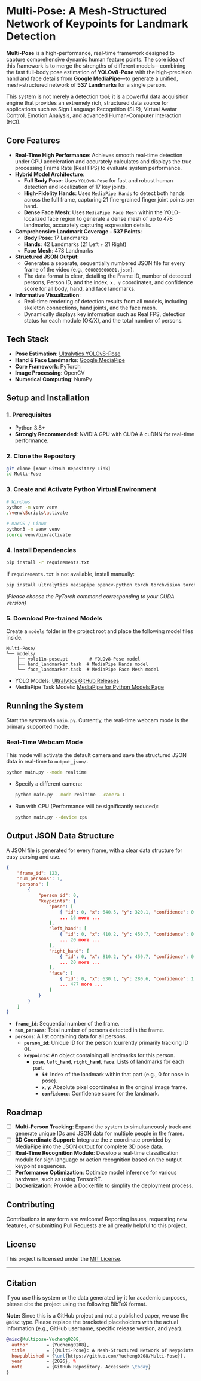 # Multi-Pose: A Mesh-Structured Network of Keypoints for Landmark Detection

**Multi-Pose** is a high-performance, real-time framework designed to capture comprehensive dynamic human feature points. The core idea of this framework is to merge the strengths of different models—combining the fast full-body pose estimation of **YOLOv8-Pose** with the high-precision hand and face details from **Google MediaPipe**—to generate a unified, mesh-structured network of **537 Landmarks** for a single person.

This system is not merely a detection tool; it is a powerful data acquisition engine that provides an extremely rich, structured data source for applications such as Sign Language Recognition (SLR), Virtual Avatar Control, Emotion Analysis, and advanced Human-Computer Interaction (HCI).

## Core Features

  - **Real-Time High Performance**: Achieves smooth real-time detection under GPU acceleration and accurately calculates and displays the true processing Frame Rate (Real FPS) to evaluate system performance.
  - **Hybrid Model Architecture**:
      - **Full Body Pose**: Uses `YOLOv8-Pose` for fast and robust human detection and localization of 17 key joints.
      - **High-Fidelity Hands**: Uses `MediaPipe Hands` to detect both hands across the full frame, capturing 21 fine-grained finger joint points per hand.
      - **Dense Face Mesh**: Uses `MediaPipe Face Mesh` within the YOLO-localized face region to generate a dense mesh of up to 478 landmarks, accurately capturing expression details.
  - **Comprehensive Landmark Coverage - 537 Points**:
      - **Body Pose**: 17 Landmarks
      - **Hands**: 42 Landmarks (21 Left + 21 Right)
      - **Face Mesh**: 478 Landmarks
  - **Structured JSON Output**:
      - Generates a separate, sequentially numbered JSON file for every frame of the video (e.g., `000000000001.json`).
      - The data format is clear, detailing the Frame ID, number of detected persons, Person ID, and the index, `x, y` coordinates, and confidence score for all body, hand, and face landmarks.
  - **Informative Visualization**:
      - Real-time rendering of detection results from all models, including skeleton connections, hand joints, and the face mesh.
      - Dynamically displays key information such as Real FPS, detection status for each module (OK/X), and the total number of persons.

## Tech Stack

  - **Pose Estimation**: [Ultralytics YOLOv8-Pose](https://github.com/ultralytics/ultralytics)
  - **Hand & Face Landmarks**: [Google MediaPipe](https://developers.google.com/mediapipe)
  - **Core Framework**: PyTorch
  - **Image Processing**: OpenCV
  - **Numerical Computing**: NumPy

## Setup and Installation

### 1\. Prerequisites

  - Python 3.8+
  - **Strongly Recommended**: NVIDIA GPU with CUDA & cuDNN for real-time performance.

### 2\. Clone the Repository

```bash
git clone [Your GitHub Repository Link]
cd Multi-Pose
```

### 3\. Create and Activate Python Virtual Environment

```bash
# Windows
python -m venv venv
.\venv\Scripts\activate

# macOS / Linux
python3 -m venv venv
source venv/bin/activate
```

### 4\. Install Dependencies

```bash
pip install -r requirements.txt
```

If `requirements.txt` is not available, install manually:

```bash
pip install ultralytics mediapipe opencv-python torch torchvision torchaudio --index-url https://download.pytorch.org/whl/cu118
```

*(Please choose the PyTorch command corresponding to your CUDA version)*

### 5\. Download Pre-trained Models

Create a `models` folder in the project root and place the following model files inside.

```
Multi-Pose/
└── models/
    ├── yolo11n-pose.pt        # YOLOv8-Pose model
    ├── hand_landmarker.task  # MediaPipe Hands model
    └── face_landmarker.task  # MediaPipe Face Mesh model
```

  - YOLO Models: [Ultralytics GitHub Releases](https://github.com/ultralytics/assets/releases)
  - MediaPipe Task Models: [MediaPipe for Python Models Page](https://developers.google.com/mediapipe/solutions/vision/hand_landmarker/python#models)

## Running the System

Start the system via `main.py`. Currently, the real-time webcam mode is the primary supported mode.

### Real-Time Webcam Mode

This mode will activate the default camera and save the structured JSON data in real-time to `output_json/`.

```bash
python main.py --mode realtime
```

  - Specify a different camera:
    ```bash
    python main.py --mode realtime --camera 1
    ```
  - Run with CPU (Performance will be significantly reduced):
    ```bash
    python main.py --device cpu
    ```

## Output JSON Data Structure

A JSON file is generated for every frame, with a clear data structure for easy parsing and use.

```json
{
    "frame_id": 123,
    "num_persons": 1,
    "persons": [
        {
            "person_id": 0,
            "keypoints": {
                "pose": [
                    { "id": 0, "x": 640.5, "y": 320.1, "confidence": 0.95 },
                    ... 16 more ...
                ],
                "left_hand": [
                    { "id": 0, "x": 410.2, "y": 450.7, "confidence": 0.99 },
                    ... 20 more ...
                ],
                "right_hand": [
                    { "id": 0, "x": 810.2, "y": 450.7, "confidence": 0.99 },
                    ... 20 more ...
                ],
                "face": [
                    { "id": 0, "x": 630.1, "y": 280.6, "confidence": 1.0 },
                    ... 477 more ...
                ]
            }
        }
    ]
}
```

  - **`frame_id`**: Sequential number of the frame.
  - **`num_persons`**: Total number of persons detected in the frame.
  - **`persons`**: A list containing data for all persons.
      - **`person_id`**: Unique ID for the person (currently primarily tracking ID 0).
      - **`keypoints`**: An object containing all landmarks for this person.
          - **`pose`**, **`left_hand`**, **`right_hand`**, **`face`**: Lists of landmarks for each part.
              - **`id`**: Index of the landmark within that part (e.g., 0 for nose in pose).
              - **`x`, `y`**: Absolute pixel coordinates in the original image frame.
              - **`confidence`**: Confidence score for the landmark.

## Roadmap

  - [ ] **Multi-Person Tracking**: Expand the system to simultaneously track and generate unique IDs and JSON data for multiple people in the frame.
  - [ ] **3D Coordinate Support**: Integrate the `z` coordinate provided by MediaPipe into the JSON output for complete 3D pose data.
  - [ ] **Real-Time Recognition Module**: Develop a real-time classification module for sign language or action recognition based on the output keypoint sequences.
  - [ ] **Performance Optimization**: Optimize model inference for various hardware, such as using TensorRT.
  - [ ] **Dockerization**: Provide a Dockerfile to simplify the deployment process.

## Contributing

Contributions in any form are welcome\! Reporting issues, requesting new features, or submitting Pull Requests are all greatly helpful to this project.

## License

This project is licensed under the [MIT License](LICENSE).

-----

## Citation

If you use this system or the data generated by it for academic purposes, please cite the project using the following BibTeX format.

**Note:** Since this is a GitHub project and not a published paper, we use the `@misc` type. Please replace the bracketed placeholders with the actual information (e.g., GitHub username, specific release version, and year).

```bibtex
@misc{Multipose-Yucheng0208,
  author       = {Yucheng0208},
  title        = {{Multi-Pose}: A Mesh-Structured Network of Keypoints for Landmark Detection},
  howpublished = {\url{https://github.com/Yucheng0208/Multi-Pose}},
  year         = {2026}, % 
  note         = {GitHub Repository. Accessed: \today}
}
```

